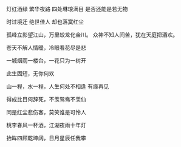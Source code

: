  

灯红酒绿 繁华夜路 四处琳琅满目 是否还能是若无物

时过境迁 绝世佳人 却也落寞红尘

孤峰立影望江山，万里蛟龙化金川。
众神不知人间苦，犹在天庭把酒欢。

苍天不解人情暖，冷眼看花尽是悲

一城烟雨一楼台，一花只为一树开

此生固短，无你何欢

山一程，水一程，人生何处不相逢    有缘再见

得成比目何辞死，不羡鸳鸯不羡仙

同是红尘悲伤客，莫笑谁是可怜人

桃李春风一杯酒，江湖夜雨十年灯

抬眸四顾乾坤阔，日月星辰任我攀
